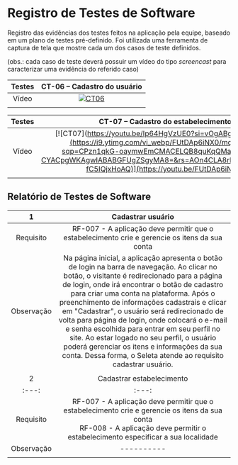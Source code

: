 # Registro de Testes de Software


Registro das evidências dos testes feitos na aplicação pela equipe, baseado em um plano de testes pré-definido. Foi utilizada uma ferramenta de captura de tela que mostre cada um dos casos de teste definidos.

(obs.: cada caso de teste deverá possuir um vídeo do tipo _screencast_ para caracterizar uma evidência do referido caso)


| Testes 	| CT-06 – Cadastro do usuário	|
|:---:	|:---:	|
|	Vídeo 	| [![CT06](https://img.youtube.com/vi/Ip64HgVzUE0/0.jpg)](https://youtu.be/Ip64HgVzUE0?si=vOgABg3nBaLbCuU_)|
|  	|  	|

| Testes 	| CT-07 – Cadastro do estabelecimento	|
|:---:	|:---:	|
|	Vídeo 	| [![CT07](https://youtu.be/Ip64HgVzUE0?si=vOgABg3nBaLbCuU](https://i9.ytimg.com/vi_webp/FUtDAp6iNX0/mq2.webp?sqp=CPzn1qkG-oaymwEmCMACELQB8quKqQMa8AEB-AH-CYACpgWKAgwIABABGFUgZSgyMA8=&rs=AOn4CLA8rNZnzqDPXvhlod-fC5IQjxHoAQ)](https://youtu.be/FUtDAp6iNX0)  |
|  	|  	|

## Relatório de Testes de Software

| 1 	| Cadastrar usuário 	|
|:---:	|:---:	|
|	Requisito	| RF-007 - A aplicação deve permitir que o estabelecimento crie e gerencie os itens da sua conta |
| Observação | Na página inicial, a aplicação apresenta o botão de login na barra de navegação. Ao clicar no botão, o visitante é redirecionado para a página de login, onde irá encontrar o botão de cadastro para criar uma conta na plataforma. Após o preenchimento de informações cadastrais e clicar em "Cadastrar", o usuário será redirecionado de volta para página de login, onde colocará o e-mail e senha escolhida para entrar em seu perfil no site. Ao estar logado no seu perfil, o usuário poderá gerenciar os itens e informações da sua conta. Dessa forma, o Seleta atende ao requisito cadastrar usuário.|
|  	|  	|
| 2 	| Cadastrar estabelecimento	|
|:---:	|:---:	|
|	Requisito	| RF-007 - A aplicação deve permitir que o estabelecimento crie e gerencie os itens da sua conta <br> RF-008 - A aplicação deve permitir o estabelecimento especificar a sua localidade |
| Observação | ---------- |
|  	|  	|
